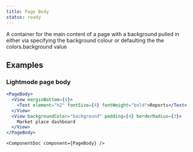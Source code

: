 ```yaml
---
title: Page Body
status: ready
---
```


A container for the main content of a page with a background pulled in either via specifying the background colour or defaulting the the colors.background value

## Examples

### Lightmode page body
```.jsx
<PageBody>
  <View marginBottom={4}>
    <Text element="h2" fontSize={4} fontWeight="bold">Reports</Text>
  </View>
  <View backgroundColor="background" padding={4} borderRadius={3}>
    Market place dashboard
  </View>
</PageBody>
```

```!jsx
<ComponentDoc component={PageBody} />
```

